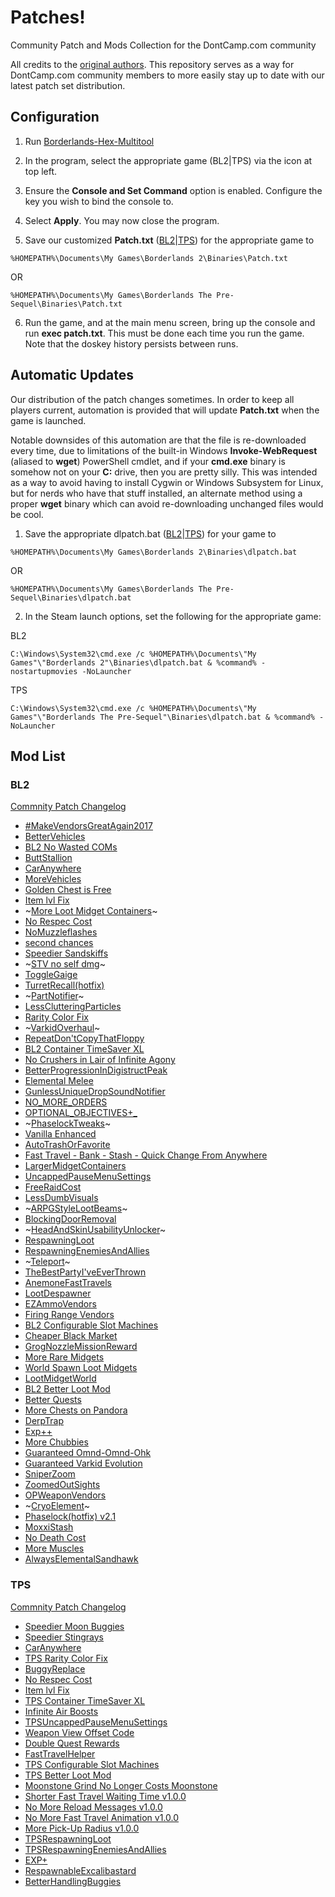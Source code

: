 # Patches!
Community Patch and Mods Collection for the DontCamp.com community

All credits to the [original authors](https://github.com/BLCM/BLCMods).  This repository serves as a way for DontCamp.com community members to more easily stay up to date with our latest patch set distribution.

## Configuration

1. Run [Borderlands-Hex-Multitool](https://github.com/c0dycode/Borderlands-Hex-Multitool)

2. In the program, select the appropriate game (BL2|TPS) via the icon at top left.

3. Ensure the **Console and Set Command** option is enabled.  Configure the key you wish to bind the console to.

4. Select **Apply**. You may now close the program.

5. Save our customized **Patch.txt** ([BL2](https://raw.githubusercontent.com/DontCamp/borderlands/master/bl2/Patch.txt)|[TPS](https://raw.githubusercontent.com/DontCamp/borderlands/master/tps/Patch.txt)) for the appropriate game to 

```%HOMEPATH%\Documents\My Games\Borderlands 2\Binaries\Patch.txt```

OR

```%HOMEPATH%\Documents\My Games\Borderlands The Pre-Sequel\Binaries\Patch.txt```

6. Run the game, and at the main menu screen, bring up the console and run **exec patch.txt**. This must be done each time you run the game. Note that the doskey history persists between runs.

## Automatic Updates

Our distribution of the patch changes sometimes.  In order to keep all players current, automation is provided that will update **Patch.txt** when the game is launched.

Notable downsides of this automation are that the file is re-downloaded every time, due to limitations of the built-in Windows **Invoke-WebRequest** (aliased to **wget**) PowerShell cmdlet, and if your **cmd.exe** binary is somehow not on your **C:** drive, then you are pretty silly.  This was intended as a way to avoid having to install Cygwin or Windows Subsystem for Linux, but for nerds who have that stuff installed, an alternate method using a proper **wget** binary which can avoid re-downloading unchanged files would be cool.

1.  Save the appropriate dlpatch.bat ([BL2](https://raw.githubusercontent.com/DontCamp/borderlands/master/bl2/dlpatch.bat)|[TPS](https://raw.githubusercontent.com/DontCamp/borderlands/master/tps/dlpatch.bat)) for your game to 

```%HOMEPATH%\Documents\My Games\Borderlands 2\Binaries\dlpatch.bat```

OR

```%HOMEPATH%\Documents\My Games\Borderlands The Pre-Sequel\Binaries\dlpatch.bat```

2.  In the Steam launch options, set the following for the appropriate game:

BL2

```C:\Windows\System32\cmd.exe /c %HOMEPATH%\Documents\"My Games"\"Borderlands 2"\Binaries\dlpatch.bat & %command% -nostartupmovies -NoLauncher```

TPS

```C:\Windows\System32\cmd.exe /c %HOMEPATH%\Documents\"My Games"\"Borderlands The Pre-Sequel"\Binaries\dlpatch.bat & %command% -NoLauncher```

## Mod List
### BL2
[Commnity Patch Changelog](https://raw.githubusercontent.com/BLCM/BLCMods/master/Borderlands%202%20mods/Community%20Patch%20Team/Full%20UCP%20Changelog.txt)
* [#MakeVendorsGreatAgain2017](https://github.com/BLCM/BLCMods/blob/master/Borderlands%202%20mods/Jim%20Raven/%23MakeVendorsGreatAgain2017)
* [BetterVehicles](https://github.com/BLCM/BLCMods/blob/master/Borderlands%202%20mods/Teratorn43906/Better%20Vehicles%20(SLAG%20IMMUNITY!%20NO%2C%20I'M%20NOT%20JOKING)/BetterVehicles.txt)
* [BL2 No Wasted COMs](https://github.com/BLCM/BLCMods/blob/master/Borderlands%202%20mods/Apocalyptech/BL2%20No%20Wasted%20COMs/BL2%20No%20Wasted%20COMs.txt)
* [ButtStallion](https://github.com/BLCM/BLCMods/blob/master/Borderlands%202%20mods/EmpireScum/ButtStallion.txt)
* [CarAnywhere](https://github.com/BLCM/BLCMods/blob/master/Borderlands%202%20mods/FromDarkHell/Car%20Changes/CarAnywhere.txt)
* [MoreVehicles](https://github.com/BLCM/BLCMods/blob/master/Borderlands%202%20mods/OurLordAndSaviorGabeNewell/MoreVehicles.blcm)
* [Golden Chest is Free](https://github.com/BLCM/BLCMods/blob/master/Borderlands%202%20mods/Naarin/Golden%20Chest%20is%20Free%20(FilterTool))
* [Item lvl Fix](https://github.com/BLCM/BLCMods/blob/master/Borderlands%202%20mods/VexilleSerra/Item%20lvl%20Fix)
* ~[More Loot Midget Containers](https://github.com/BLCM/BLCMods/blob/master/Borderlands%202%20mods/Apocalyptech/More%20Loot%20Midget%20Containers/More%20Loot%20Midget%20Containers.txt)~
* [No Respec Cost](https://github.com/BLCM/BLCMods/blob/master/Borderlands%202%20mods/AngrierPat/Quality%20of%20life%20changes/No%20Respec%20Cost)
* [NoMuzzleflashes](https://github.com/BLCM/BLCMods/blob/master/Borderlands%202%20mods/Sommer/QUALITY%20OF%20LIFE/NoMuzzleflashes.txt)
* [second chances](https://github.com/BLCM/BLCMods/blob/master/Borderlands%202%20mods/Ethel/Second%20Chances/second%20chances.txt)
* [Speedier Sandskiffs](https://github.com/BLCM/BLCMods/blob/master/Borderlands%202%20mods/Apocalyptech/Speedier%20Sandskiffs/Speedier%20Sandskiffs.txt)
* ~[STV no self dmg](https://github.com/BLCM/BLCMods/blob/master/Borderlands%202%20mods/Ethel/STV%20no%20self%20dmg/STV%20no%20self%20dmg.txt)~
* [ToggleGaige](https://github.com/BLCM/BLCMods/blob/master/Borderlands%202%20mods/soze/Experimental/Toggle%20Skills%20(hotfix)/ToggleGaige.txt)
* [TurretRecall(hotfix)](https://github.com/BLCM/BLCMods/blob/master/Borderlands%202%20mods/theNocturni/Axton/TurretRecall(hotfix).txt)
* ~[PartNotifier](https://github.com/BLCM/BLCMods/blob/master/Borderlands%202%20mods/FromDarkHell/Quality%20of%20Life/PartNotifier.txt)~
* [LessClutteringParticles](https://github.com/BLCM/BLCMods/blob/master/Borderlands%202%20mods/Sommer/QUALITY%20OF%20LIFE/LessClutteringParticles.txt)
* [Rarity Color Fix](https://github.com/BLCM/BLCMods/blob/master/Borderlands%202%20mods/Koby/Single%20Mods/Quality%20of%20Life%20and%20Fixes/Rarity%20Color%20Fix.txt)
* ~[VarkidOverhaul](https://github.com/BLCM/BLCMods/blob/master/Borderlands%202%20mods/LightChaosman/VarkidOverhaul.txt)~
* [RepeatDon'tCopyThatFloppy](https://github.com/BLCM/BLCMods/blob/master/Borderlands%202%20mods/LollosaurusRex/Make%20Don-t%20Copy%20That%20Floppy%20Repeatable/RepeatDon'tCopyThatFloppy.blcm)
* [BL2 Container TimeSaver XL](https://github.com/BLCM/BLCMods/blob/master/Borderlands%202%20mods/Apocalyptech/BL2%20Container%20TimeSaver%20XL/BL2%20Container%20TimeSaver%20XL.blcm)
* [No Crushers in Lair of Infinite Agony](https://github.com/BLCM/BLCMods/blob/master/Borderlands%202%20mods/Apocalyptech/No%20Crushers%20in%20Lair%20of%20Infinite%20Agony/No%20Crushers%20in%20Lair%20of%20Infinite%20Agony.blcm)
* [BetterProgressionInDigistructPeak](https://github.com/BLCM/BLCMods/blob/master/Borderlands%202%20mods/OurLordAndSaviorGabeNewell/BetterProgressionInDigistructPeak.blcm)
* [Elemental Melee](https://www.nexusmods.com/borderlands2/mods/87)
* [GunlessUniqueDropSoundNotifier](https://github.com/BLCM/BLCMods/blob/master/Borderlands%202%20mods/OurLordAndSaviorGabeNewell/GunlessUniqueDropSoundNotifier.blcm)
* [NO_MORE_ORDERS](https://github.com/BLCM/BLCMods/blob/master/Borderlands%202%20mods/Exotek/QOL/NO_MORE_ORDERS.blcm)
* [OPTIONAL_OBJECTIVES+_](https://github.com/BLCM/BLCMods/blob/master/Borderlands%202%20mods/Exotek/QOL/OPTIONAL_OBJECTIVES%2B_.blcm)
* ~[PhaselockTweaks](https://github.com/BLCM/BLCMods/blob/master/Borderlands%202%20mods/55tumbl/Skill%20Changes/PhaselockTweaks.blcm)~
* [Vanilla Enhanced](https://www.nexusmods.com/borderlands2/mods/88)
* [AutoTrashOrFavorite](https://github.com/BLCM/BLCMods/blob/master/Borderlands%202%20mods/OurLordAndSaviorGabeNewell/AutoTrashOrFavorite.blcm)
* [Fast Travel - Bank - Stash - Quick Change From Anywhere](https://github.com/BLCM/BLCMods/blob/master/Borderlands%202%20mods/OurLordAndSaviorGabeNewell/Fast%20Travel%20-%20Bank%20-%20Stash%20-%20Quick%20Change%20From%20Anywhere.blcm)
* [LargerMidgetContainers](https://github.com/BLCM/BLCMods/blob/master/Borderlands%202%20mods/OurLordAndSaviorGabeNewell/LargerMidgetContainers.blcm)
* [UncappedPauseMenuSettings](https://github.com/BLCM/BLCMods/blob/master/Borderlands%202%20mods/OurLordAndSaviorGabeNewell/UncappedPauseMenuSettings.blcm)
* [FreeRaidCost](https://github.com/BLCM/BLCMods/blob/master/Borderlands%202%20mods/Freya/QUALITY%20OF%20LIFE/FreeRaidCost.blcm)
* [LessDumbVisuals](https://github.com/BLCM/BLCMods/blob/master/Borderlands%202%20mods/Freya/QUALITY%20OF%20LIFE/LessDumbVisuals.blcm)
* ~[ARPGStyleLootBeams](https://github.com/BLCM/BLCMods/blob/master/Borderlands%202%20mods/OurLordAndSaviorGabeNewell/ARPGStyleLootBeams.blcm)~
* [BlockingDoorRemoval](https://github.com/BLCM/BLCMods/blob/master/Borderlands%202%20mods/OurLordAndSaviorGabeNewell/BlockingDoorRemoval.blcm)
* ~[HeadAndSkinUsabilityUnlocker](https://github.com/BLCM/BLCMods/blob/master/Borderlands%202%20mods/OurLordAndSaviorGabeNewell/HeadAndSkinUsabilityUnlocker.blcm)~
* [RespawningLoot](https://github.com/BLCM/BLCMods/blob/master/Borderlands%202%20mods/OurLordAndSaviorGabeNewell/RespawningLoot.blcm)
* [RespawningEnemiesAndAllies](https://github.com/BLCM/BLCMods/blob/master/Borderlands%202%20mods/OurLordAndSaviorGabeNewell/RespawningEnemiesAndAllies.blcm)
* ~[Teleport](https://github.com/BLCM/BLCMods/blob/master/Borderlands%202%20mods/OurLordAndSaviorGabeNewell/Teleport.txt)~
* [TheBestPartyI'veEverThrown](https://github.com/BLCM/BLCMods/blob/master/Borderlands%202%20mods/OurLordAndSaviorGabeNewell/TheBestPartyI'veEverThrown.CL4P-TP)
* [AnemoneFastTravels](https://github.com/BLCM/BLCMods/blob/master/Borderlands%202%20mods/apple1417/AnemoneFastTravels.blcm)
* [LootDespawner](https://github.com/BLCM/BLCMods/blob/master/Borderlands%202%20mods/OurLordAndSaviorGabeNewell/LootDespawner.blcm)
* [EZAmmoVendors](https://github.com/BLCM/BLCMods/blob/master/Borderlands%202%20mods/Ethel/EZ%20Ammo%20Vendors/EZAmmoVendors.txt)
* [Firing Range Vendors](https://github.com/BLCM/BLCMods/blob/master/Borderlands%202%20mods/Ethel/Firing%20Range%20Vendors/Firing%20Range%20Vendors.blcm)
* [BL2 Configurable Slot Machines](https://github.com/BLCM/BLCMods/blob/master/Borderlands%202%20mods/Apocalyptech/BL2%20Configurable%20Slot%20Machines/BL2%20Configurable%20Slot%20Machines.blcm)
* [Cheaper Black Market](https://github.com/BLCM/BLCMods/blob/master/Borderlands%202%20mods/Coleby/Cheaper%20Black%20Market)
* [GrogNozzleMissionReward](https://github.com/BLCM/BLCMods/blob/master/Borderlands%202%20mods/Jim%20Raven/GrogNozzleMissionReward)
* [More Rare Midgets](https://github.com/BLCM/BLCMods/blob/master/Borderlands%202%20mods/Hemaxhu/Spawn%20Rates/More%20Rare%20Midgets)
* [World Spawn Loot Midgets](https://github.com/BLCM/BLCMods/blob/master/Borderlands%202%20mods/Hemaxhu/Spawn%20Rates/World%20Spawn%20Loot%20Midgets)
* [LootMidgetWorld](https://github.com/BLCM/BLCMods/blob/master/Borderlands%202%20mods/mopioid/LootMidgetWorld.blcm)
* [BL2 Better Loot Mod](https://github.com/BLCM/BLCMods/tree/master/Borderlands%202%20mods/Apocalyptech/BL2%20Better%20Loot%20Mod)
* [Better Quests](https://github.com/BLCM/BLCMods/blob/master/Borderlands%202%20mods/Hemaxhu/Quest%20Rewards/Better%20Quests)
* [More Chests on Pandora](https://www.nexusmods.com/borderlands2/mods/99)
* [DerpTrap](https://github.com/BLCM/BLCMods/tree/master/Borderlands%202%20mods/Ethel/DerpTrap)
* [Exp++](https://github.com/BLCM/BLCMods/blob/master/Borderlands%202%20mods/Jim%20Raven/Exp%2B%2B)
* [More Chubbies](https://github.com/BLCM/BLCMods/blob/master/Borderlands%202%20mods/Hemaxhu/Spawn%20Rates/More%20Chubbies)
* [Guaranteed Omnd-Omnd-Ohk](https://github.com/BLCM/BLCMods/tree/master/Borderlands%202%20mods/Apocalyptech/Guaranteed%20Omnd-Omnd-Ohk)
* [Guaranteed Varkid Evolution](https://github.com/BLCM/BLCMods/tree/master/Borderlands%202%20mods/Apocalyptech/Guaranteed%20Varkid%20Evolution)
* [SniperZoom](https://github.com/BLCM/BLCMods/blob/master/Borderlands%202%20mods/WarMocK/Small%20stuff/SniperZoom.txt)
* [ZoomedOutSights](https://github.com/BLCM/BLCMods/blob/master/Borderlands%202%20mods/TheDerpOfGames/ZoomedOutSights.txt)
* [OPWeaponVendors](https://github.com/BLCM/BLCMods/blob/master/Borderlands%202%20mods/Greem/OP%20Shit/OPWeaponVendors.txt)
* ~[CryoElement](https://github.com/BLCM/BLCMods/blob/master/Borderlands%202%20mods/Aaron0000/Overhauls/CryoElement.txt)~
* [Phaselock(hotfix) v2.1](https://github.com/BLCM/BLCMods/blob/master/Borderlands%202%20mods/theNocturni/Phaselock/Phaselock(hotfix)%20v2.1.txt)
* [MoxxiStash](https://github.com/BLCM/BLCMods/blob/master/Borderlands%202%20mods/CzRSpecV/MoxxiStash.txt)
* [No Death Cost](https://github.com/BLCM/BLCMods/blob/master/Borderlands%202%20mods/AngrierPat/Quality%20of%20life%20changes/No%20Death%20Cost)
* [More Muscles](https://github.com/BLCM/BLCMods/tree/master/Borderlands%202%20mods/Apocalyptech/More%20Muscles)
* [AlwaysElementalSandhawk](https://github.com/BLCM/BLCMods/blob/master/Borderlands%202%20mods/Alex/AlwaysElementalSandhawk)

### TPS
[Commnity Patch Changelog](https://raw.githubusercontent.com/BLCM/BLCMods/master/Pre%20Sequel%20Mods/Community%20Patch/Full%20Changelog%202.2)
* [Speedier Moon Buggies](https://github.com/BLCM/BLCMods/blob/master/Pre%20Sequel%20Mods/Apocalyptech/Speedier%20Moon%20Buggies/Speedier%20Moon%20Buggies.blcm)
* [Speedier Stingrays](https://github.com/BLCM/BLCMods/blob/master/Pre%20Sequel%20Mods/Apocalyptech/Speedier%20Stingrays/Speedier%20Stingrays.blcm)
* [CarAnywhere](https://github.com/BLCM/BLCMods/blob/master/Pre%20Sequel%20Mods/FromDarkHell/Car%20Changes/CarAnywhere.txt)
* [TPS Rarity Color Fix](https://github.com/BLCM/BLCMods/blob/master/Pre%20Sequel%20Mods/Koby/TPS%20Rarity%20Color%20Fix.txt)
* [BuggyReplace](https://github.com/BLCM/BLCMods/blob/master/Pre%20Sequel%20Mods/Laxlife/BuggyReplace.txt)
* [No Respec Cost](https://github.com/BLCM/BLCMods/blob/master/Pre%20Sequel%20Mods/AngrierPat/Quality%20of%20life%20changes/No%20Respec%20Cost.blcm)
* [Item lvl Fix](https://github.com/BLCM/BLCMods/blob/master/Pre%20Sequel%20Mods/VexilleSerra/Item%20lvl%20Fix.blcm)
* [TPS Container TimeSaver XL](https://github.com/BLCM/BLCMods/blob/master/Pre%20Sequel%20Mods/Apocalyptech/TPS%20Container%20TimeSaver%20XL/TPS%20Container%20TimeSaver%20XL.blcm)
* [Infinite Air Boosts](https://github.com/BLCM/BLCMods/blob/master/Pre%20Sequel%20Mods/Apocalyptech/Infinite%20Air%20Boosts/Infinite%20Air%20Boosts.blcm)
* [TPSUncappedPauseMenuSettings](https://github.com/BLCM/BLCMods/blob/master/Pre%20Sequel%20Mods/OurLordAndSaviorGabeNewell/TPSUncappedPauseMenuSettings.blcm)
* [Weapon View Offset Code](https://github.com/BLCM/BLCMods/blob/master/Pre%20Sequel%20Mods/iNSANE990/Weapon%20View%20Offset%20Code.blcm)
* [Double Quest Rewards](https://github.com/BLCM/BLCMods/blob/master/Pre%20Sequel%20Mods/Astor/Quests%20Improvement/Double%20Quest%20Rewards/Double%20Quest%20Rewards%20v1.0.0.blcm)
* [FastTravelHelper](https://github.com/BLCM/BLCMods/blob/master/Pre%20Sequel%20Mods/apple1417/FastTravelHelper.blcm)
* [TPS Configurable Slot Machines](https://github.com/BLCM/BLCMods/blob/master/Pre%20Sequel%20Mods/Apocalyptech/TPS%20Configurable%20Slot%20Machines/TPS%20Configurable%20Slot%20Machines.blcm)
* [TPS Better Loot Mod](https://github.com/BLCM/BLCMods/blob/master/Pre%20Sequel%20Mods/Apocalyptech/TPS%20Better%20Loot%20Mod/TPS%20Better%20Loot%20Mod.blcm)
* [Moonstone Grind No Longer Costs Moonstone](https://www.nexusmods.com/borderlandspresequel/mods/21)
* [Shorter Fast Travel Waiting Time v1.0.0](https://github.com/BLCM/BLCMods/blob/master/Pre%20Sequel%20Mods/Astor/Quality%20of%20Life/Shorter%20Fast%20Travel%20Waiting%20Time/Shorter%20Fast%20Travel%20Waiting%20Time%20v1.0.0.blcm)
* [No More Reload Messages v1.0.0](https://github.com/BLCM/BLCMods/blob/master/Pre%20Sequel%20Mods/Astor/Quality%20of%20Life/No%20More%20Reload%20Message/No%20More%20Reload%20Messages%20v1.0.0.blcm)
* [No More Fast Travel Animation v1.0.0](https://github.com/BLCM/BLCMods/blob/master/Pre%20Sequel%20Mods/Astor/Quality%20of%20Life/No%20More%20Fast%20Travel%20Animation/No%20More%20Fast%20Travel%20Animation%20v1.0.0.blcm)
* [More Pick-Up Radius v1.0.0](https://github.com/BLCM/BLCMods/blob/master/Pre%20Sequel%20Mods/Astor/Quality%20of%20Life/More%20Pick-Up%20Radius/More%20Pick-Up%20Radius%20v1.0.0.blcm)
* [TPSRespawningLoot](https://github.com/BLCM/BLCMods/blob/master/Pre%20Sequel%20Mods/OurLordAndSaviorGabeNewell/TPSRespawningLoot.blcm)
* [TPSRespawningEnemiesAndAllies](https://github.com/BLCM/BLCMods/blob/master/Pre%20Sequel%20Mods/OurLordAndSaviorGabeNewell/TPSRespawningEnemiesAndAllies.blcm)
* [EXP+](https://github.com/BLCM/BLCMods/blob/master/Pre%20Sequel%20Mods/Jim%20Raven/EXP%2B)
* [RespawnableExcalibastard](https://github.com/BLCM/BLCMods/blob/master/Pre%20Sequel%20Mods/Freya/QUALITY%20OF%20LIFE/RespawnableExcalibastard.blcm)
* [BetterHandlingBuggies](https://github.com/BLCM/BLCMods/blob/master/Pre%20Sequel%20Mods/Freya/QUALITY%20OF%20LIFE/BetterHandlingBuggies.blcm)

